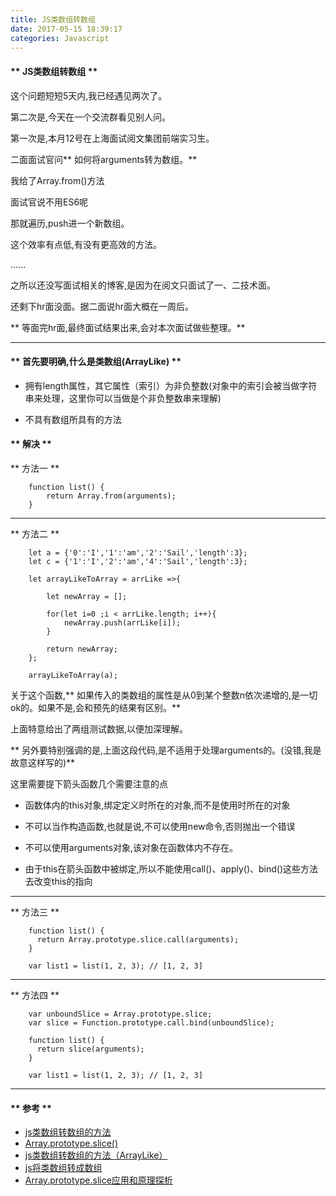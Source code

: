 ```yaml
---
title: JS类数组转数组
date: 2017-05-15 18:39:17
categories: Javascript
---
```


#### ** JS类数组转数组 **

这个问题短短5天内,我已经遇见两次了。

第二次是,今天在一个交流群看见别人问。

第一次是,本月12号在上海面试阅文集团前端实习生。

二面面试官问** 如何将arguments转为数组。**

我给了Array.from()方法

面试官说不用ES6呢

那就遍历,push进一个新数组。

这个效率有点低,有没有更高效的方法。

......

之所以还没写面试相关的博客,是因为在阅文只面试了一、二技术面。

还剩下hr面没面。据二面说hr面大概在一周后。

** 等面完hr面,最终面试结果出来,会对本次面试做些整理。**

*************************************

#### ** 首先要明确,什么是类数组(ArrayLike) **

- 拥有length属性，其它属性（索引）为非负整数(对象中的索引会被当做字符串来处理，这里你可以当做是个非负整数串来理解)

- 不具有数组所具有的方法

#### ** 解决 **

** 方法一 **

```
    function list() {
        return Array.from(arguments);
    }
```

*********************

** 方法二 **

```
    let a = {'0':'I','1':'am','2':'Sail','length':3};
    let c = {'1':'I','2':'am','4':'Sail','length':3};

    let arrayLikeToArray = arrLike =>{

        let newArray = [];

        for(let i=0 ;i < arrLike.length; i++){
            newArray.push(arrLike[i]);
        }

        return newArray;
    };

    arrayLikeToArray(a);
```

关于这个函数,** 如果传入的类数组的属性是从0到某个整数n依次递增的,是一切ok的。如果不是,会和预先的结果有区别。**

上面特意给出了两组测试数据,以便加深理解。

** 另外要特别强调的是,上面这段代码,是不适用于处理arguments的。(没错,我是故意这样写的)**

这里需要提下箭头函数几个需要注意的点

- 函数体内的this对象,绑定定义时所在的对象,而不是使用时所在的对象

- 不可以当作构造函数,也就是说,不可以使用new命令,否则抛出一个错误

- 不可以使用arguments对象,该对象在函数体内不存在。

- 由于this在箭头函数中被绑定,所以不能使用call()、apply()、bind()这些方法去改变this的指向

**********************

** 方法三 **

```
    function list() {
      return Array.prototype.slice.call(arguments);
    }

    var list1 = list(1, 2, 3); // [1, 2, 3]
```

********************************

** 方法四 **

```
    var unboundSlice = Array.prototype.slice;
    var slice = Function.prototype.call.bind(unboundSlice);

    function list() {
      return slice(arguments);
    }

    var list1 = list(1, 2, 3); // [1, 2, 3]
```

*********************************

#### ** 参考 **

- [js类数组转数组的方法](http://www.jianshu.com/p/f8466e83cef0)
- [Array.prototype.slice()](https://developer.mozilla.org/en-US/docs/Web/JavaScript/Reference/Global_Objects/Array/slice?v=example)
- [js类数组转数组的方法（ArrayLike）](http://www.cnblogs.com/guorange/p/6668440.html)
- [js将类数组转成数组](http://blog.csdn.net/liaozhongping/article/details/51075343)
- [Array.prototype.slice应用和原理探析](http://blog.csdn.net/warhin/article/details/50922314)

